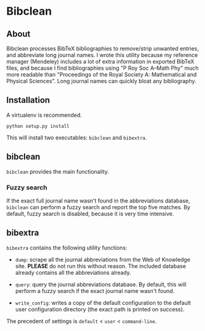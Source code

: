 Bibclean
========

About
-----

Bibclean processes BibTeX bibliographies to remove/strip unwanted entries, and
abbreviate long journal names. I wrote this utility because my reference
manager (Mendeley) includes a lot of extra information in exported BibTeX
files, and because I find bibliographies using "P Roy Soc A–Math Phy" much more
readable than "Proceedings of the Royal Society A: Mathematical and Physical
Sciences". Long journal names can quickly bloat any bibliography.

Installation
------------

A virtualenv is recommended.

```shell
python setup.py install
```

This will install two executables: `bibclean` and `bibextra`.

bibclean
--------

`bibclean` provides the main functionality.

### Fuzzy search

If the exact full journal name wasn't found in the abbreviations database,
`bibclean` can perform a fuzzy search and report the top five matches. By
default, fuzzy search is disabled, because it is very time intensive.

bibextra
--------

`bibextra` contains the following utility functions:

* `dump`: scrape all the journal abbreviations from the Web of Knowledge site.
  **PLEASE** do not run this without reason. The included database already
  contains all the abbreviations already.

* `query`: query the journal abbreviations database. By default, this will
  perform a fuzzy search if the exact journal name wasn't found.

* `write_config`: writes a copy of the default configuration to the default
  user configuration directory (the exact path is printed on success).

The precedent of settings is `default` < `user` < `command-line`.
